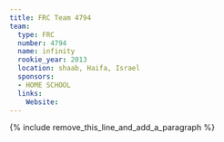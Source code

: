 ```yaml
---
title: FRC Team 4794
team:
  type: FRC
  number: 4794
  name: infinity
  rookie_year: 2013
  location: shaab, Haifa, Israel
  sponsors:
  - HOME SCHOOL
  links:
    Website:
---
```


{% include remove_this_line_and_add_a_paragraph %}